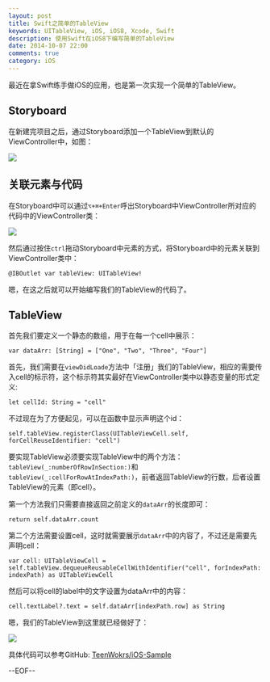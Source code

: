 ```yaml
---
layout: post
title: Swift之简单的TableView
keywords: UITableView, iOS, iOS8, Xcode, Swift
description: 使用Swift在iOS8下编写简单的TableView
date: 2014-10-07 22:00
comments: true
category: iOS
---
```


最近在拿Swift练手做iOS的应用，也是第一次实现一个简单的TableView。

## Storyboard

在新建完项目之后，通过Storyboard添加一个TableView到默认的ViewController中，如图：

![](http://fantasyshao-blog.qiniudn.com/tableview-1.png)

## 关联元素与代码

在Storyboard中可以通过`⌥+⌘+Enter`呼出Storyboard中ViewController所对应的代码中的ViewController类：

![](http://fantasyshao-blog.qiniudn.com/tableview-2.png)

然后通过按住`ctrl`拖动Storyboard中元素的方式，将Storyboard中的元素关联到ViewController类中：

```
@IBOutlet var tableView: UITableView!
```

嗯，在这之后就可以开始编写我们的TableView的代码了。

## TableView

首先我们要定义一个静态的数组，用于在每一个cell中展示：

```
var dataArr: [String] = ["One", "Two", "Three", "Four"]
```

首先，我们需要在`viewDidLoade`方法中「注册」我们的TableView，相应的需要传入cell的标示符，这个标示符其实最好在ViewController类中以静态变量的形式定义:

```
let cellId: String = "cell"
```

不过现在为了方便起见，可以在函数中显示声明这个id：

```
self.tableView.registerClass(UITableViewCell.self, forCellReuseIdentifier: "cell")
```

要实现TableView必须要实现TableView中的两个方法：`tableView(_:numberOfRowInSection:)`和`tableView(_:cellForRowAtIndexPath:)`，前者返回TableView的行数，后者设置TableView的元素（即cell）。

第一个方法我们只需要直接返回之前定义的`dataArr`的长度即可：

```
return self.dataArr.count
```

第二个方法需要设置cell，这时就需要展示`dataArr`中的内容了，不过还是需要先声明cell：

```
var cell: UITableViewCell = self.tableView.dequeueReusableCellWithIdentifier("cell", forIndexPath: indexPath) as UITableViewCell
```

然后可以将cell的label中的文字设置为dataArr中的内容：

```
cell.textLabel?.text = self.dataArr[indexPath.row] as String
```

嗯，我们的TableView到这里就已经做好了：

![](http://fantasyshao-blog.qiniudn.com/tableview-3.png)

具体代码可以参考GitHub: [TeenWokrs/iOS-Sample]( https://github.com/teenworks/iOS-samples/tree/master/TableViewSampleSwift)

--EOF--
